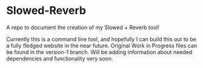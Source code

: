 # Slowed-Reverb
A repo to document the creation of my Slowed + Reverb tool!

Currently this is a command line tool, and hopefully I can build this out to be a fully fledged website in the near future.
Original Work in Progress files can be found in the version-1 branch. Will be adding information about needed dependencies and functionality very soon.
